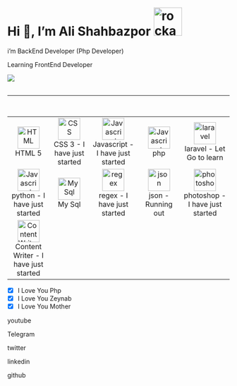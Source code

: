 
<h1>Hi 👋, I’m Ali Shahbazpor <img src="https://emoji.gg/assets/emoji/1002-rockandroll.png" width="64px" height="64px" alt="rockandroll"></h1>
i’m BackEnd Developer (Php Developer)

Learning FrontEnd Developer

 <div style="display:flex;">
 <img align="center" src="https://github-readme-stats.vercel.app/api?username=DevNull-IR&count_private=true&show_icons=true&theme=midnight-purple" />
 </div> 
 <br />
 <hr />
 <br />
<table>
<tr>
<td align="center" width="150">
<a href="#">
<img src="https://upload.wikimedia.org/wikipedia/commons/6/61/HTML5_logo_and_wordmark.svg" width="50" height="50" alt="HTML" />
</a>
<br>HTML 5
</td>
<td align="center" width="150">
<a href="#">
<img src="https://upload.wikimedia.org/wikipedia/commons/d/d5/CSS3_logo_and_wordmark.svg" width="50" height="50" alt="CSS" />
</a>
<br>CSS 3 - I have just started
</td>
<td align="center" width="150">
<a href="#">
<img src="https://upload.wikimedia.org/wikipedia/commons/9/99/Unofficial_JavaScript_logo_2.svg" width="50" height="50" alt="Javascript" />
</a>
<br>Javascript - I have just started
</td>
<td align="center" width="150">
<a href="#">
<img src="https://upload.wikimedia.org/wikipedia/commons/thumb/3/31/Webysther_20160423_-_Elephpant.svg/375px-Webysther_20160423_-_Elephpant.svg.png" width="50" height="50" alt="Javascript" />
</a>
<br> php
</td>
<td align="center" width="150">
<a href="#">
<img src="https://laravel.com/img/logomark.min.svg" width="50" height="50" alt="laravel" />
</a>
<br> laravel - Let Go to learn
</td>
</tr>
<tr>
 <td align="center" width="150">
<a href="#">
<img src="https://wiki.installgentoo.com/images/thumb/e/e4/Python.png/450px-Python.png" width="50" height="50" alt="Javascript" />
</a>
<br> python - I have just started
</td>
<td align="center" width="150">
<a href="#">
<img src="https://upload.wikimedia.org/wikipedia/commons/thumb/5/51/Mysql.svg/768px-Mysql.svg.png" width="50" height="50" alt="My Sql" />
</a>
<br> My Sql
</td>
<td align="center" width="150">
<a href="#">
<img src="https://dl2.macupdate.com/images/icons256/37748.png?d=1444416543" width="50" height="50" alt="regex" />
</a>
<br> regex - I have just started
</td>
<td align="center" width="150">
<a href="#">
<img src="https://rintoj.gallerycdn.vsassets.io/extensions/rintoj/json-organizer/0.0.4/1539281051842/Microsoft.VisualStudio.Services.Icons.Default" width="50" height="50" alt="json" />
</a>
<br> json - Running out
</td>
<td align="center" width="150">
<a href="#">
<img src="http://pngimg.com/uploads/photoshop/photoshop_PNG2.png" width="50" height="50" alt="photoshop" />
</a>
<br> photoshop - I have just started
</td>
</tr>
 <tr>
   <td align="center" width="150">
<a href="#">
<img src="https://www.guestposttracker.com/wp-content/uploads/2019/03/writing-logo-2.png" width="50" height="50" alt="Content Writer" />
</a>
<br> Content Writer - I have just started
</td>
</tr>
</table> 

- [X] I Love You Php
- [X] I Love You Zeynab
- [X] I Love You Mother

<a style="text-decoration:none;" href="https://www.youtube.com/channel/UC0CPmLnG4y2q6kwmRAokIBw" target="_blank">
 <p>youtube</p>
</a>
<a style="text-decoration:none;" href="https://t.me/dev_null" target="_blank">
 <p>Telegram</p>
</a>
<a style="text-decoration:none;" href="https://twitter.com/AlidevNull" target="_blank">
 <p>twitter</p>
</a>
<a style="text-decoration:none;" href="https://www.linkedin.com/in/ali-devnull/" target="_blank">
 <p>linkedin</p>
</a>
<a style="text-decoration:none;" href="https://github.com/DevNull-IR" target="_blank">
 <p>github</p>
</a>
